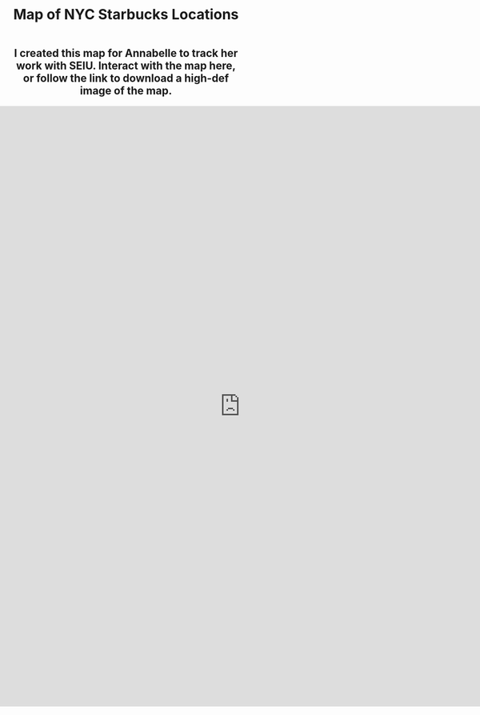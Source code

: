 <style>
  body {
    margin: 0;
    padding: 0;
  }
  
  .container {
    display: flex;
    flex-direction: column;
    align-items: center;
    padding: 0 20px;
  }
  
  .map-container {
    width: 100vw;
    overflow: hidden;
  }
  
  .map-container iframe {
    width: 100%;
    height: 1200px;
    border: 0;
  }
</style>

<div class="container">
  <h1 align="center">Map of NYC Starbucks Locations</h1>
  <h2 align="center">I created this map for Annabelle to track her work with SEIU. Interact with the map here, or follow the link to download a high-def image of the map.</h2>
</div>

<div class="map-container">
  <iframe src="https://arcgis.com/apps/instant/basic/index.html?appid=0601617b03794f3289d97be15fad9d89&locale=en-us" frameborder="0" allowfullscreen>iFrames are not supported on this page.</iframe>
</div>
